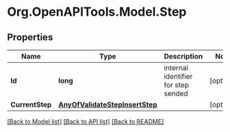 # Org.OpenAPITools.Model.Step

## Properties

Name | Type | Description | Notes
------------ | ------------- | ------------- | -------------
**Id** | **long** | internal identifier for step sended | [optional] 
**CurrentStep** | [**AnyOfValidateStepInsertStep**](AnyOfValidateStepInsertStep.md) |  | [optional] 

[[Back to Model list]](../README.md#documentation-for-models) [[Back to API list]](../README.md#documentation-for-api-endpoints) [[Back to README]](../README.md)

